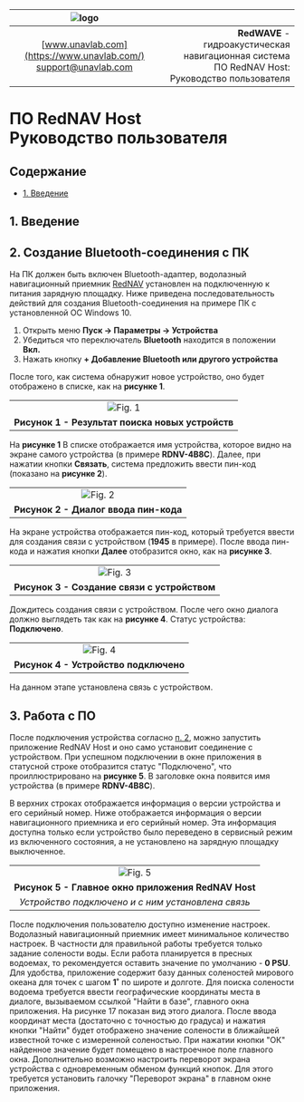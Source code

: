 | ![logo](https://ucnl.github.io/documentation/sm_logo.png) |  |
| :---: | ---: |
| [www.unavlab.com](https://www.unavlab.com/) <br/> [support@unavlab.com](mailto:support@unavlab.com) | **RedWAVE** - гидроакустическая навигационная система <br/> ПО RedNAV Host: Руководство пользователя |


# ПО RedNAV Host <br/> Руководство пользователя

<div style="page-break-after: always;"></div>

## Содержание

- [1. Введение]()


<div style="page-break-after: always;"></div>

## 1. Введение

## 2. Создание Bluetooth-соединения с ПК

На ПК должен быть включен Bluetooth-адаптер, водолазный навигационный приемник [RedNAV](RedNAV_Specification_ru.md) установлен на подключенную к питания зарядную
 площадку.
Ниже приведена последовательность действий для создания Bluetooth-соединения на примере ПК с установленной ОС Windows 10.

1. Открыть меню **Пуск -> Параметры -> Устройства**
2. Убедиться что переключатель **Bluetooth** находится в положении **Вкл.**
3. Нажать кнопку **+ Добавление Bluetooth или другого устройства**

После того, как система обнаружит новое устройство, оно будет отображено в списке, как на **рисунке 1**.

| |
| :---: |
| ![Fig. 1](https://ucnl.github.io/documentation/rdnvhst1.png)|
| **Рисунок 1 - Результат поиска новых устройств** |

На **рисунке 1** В списке отображается имя устройства, которое видно на экране самого устройства (в примере **RDNV-4B8C**). Далее, при нажатии кнопки **Связать**, система предложить ввести пин-код (показано на **рисунке 2**).

| |
| :---: |
| ![Fig. 2](https://ucnl.github.io/documentation/rdnvhst2.png)|
| **Рисунок 2 - Диалог ввода пин-кода** |

На экране устройства отображается пин-код, который требуется ввести для создания связи с устройством (**1945** в примере). После ввода пин-кода и нажатия кнопки **Далее** отобразится окно, как на **рисунке 3**.

| |
| :---: |
| ![Fig. 3](https://ucnl.github.io/documentation/rdnvhst3.png)|
| **Рисунок 3 - Создание связи с устройством** |

Дождитесь создания связи с устройством. После чего окно диалога должно выглядеть так как на **рисунке 4**. 	Статус устройства: **Подключено**.

| |
| :---: |
| ![Fig. 4](https://ucnl.github.io/documentation/rdnvhst4.png)|
| **Рисунок 4 - Устройство подключено** |

На данном этапе установлена связь с устройством. 

## 3. Работа с ПО
После подключения устройства согласно [п. 2](), можно запустить приложение RedNAV Host и оно само установит соединение с устройством. При успешном подключении в окне приложения в статусной строке отобразится статус "Подключено", что проиллюстрировано на **рисунке 5**. В заголовке окна появится имя устройства (в примере **RDNV-4B8C**).  

В верхних строках отображается информация о версии устройства и его серийный номер. Ниже отображается информация о версии навигационного приемника и его серийный номер. Эта информация доступна только если устройство было переведено в сервисный режим из включенного состояния, а не установлено на зарядную площадку выключенное.

| |
| :---: |
| ![Fig. 5](https://ucnl.github.io/documentation/rdnvhst4.png)|
| **Рисунок 5 - Главное окно приложения RedNAV Host** |
| _Устройство подключено и с ним установлена связь_ |

После подключения пользователю доступно изменение настроек. Водолазный навигационный приемник имеет минимальное количество настроек. 
В частности для правильной работы требуется только задание солености воды. Если работа планируется в пресных водоемах, то рекомендуется оставить значение по умолчанию - **0 PSU**. Для удобства, приложение содержит базу данных соленостей мирового океана для точек с шагом **1˚** по широте и долготе. Для поиска солености водоема требуется ввести географические координаты места в диалоге, вызываемом ссылкой "Найти в базе", главного окна приложения. На рисунке 17 показан вид этого диалога. После ввода координат места (достаточно с точностью до градуса) и нажатия кнопки "Найти" будет отображено значение солености в ближайшей известной точке с измеренной соленостью. При нажатии кнопки "ОК" найденное значение будет помещено в настроечное поле главного окна. 
Дополнительно возможно настроить переворот экрана устройства с одновременным обменом функций кнопок. Для этого требуется установить галочку "Переворот экрана" в главном окне приложения.







 


